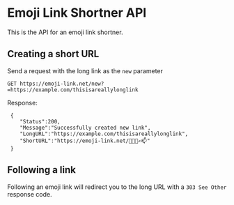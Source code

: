 # Emoji Link Shortner API

This is the API for an emoji link shortner.

## Creating a short URL

Send a request with the long link as the `new` parameter

```
GET https://emoji-link.net/new?=https://example.com/thisisareallylonglink
```

Response:

```
 {
    "Status":200,
    "Message":"Successfully created new link",
    "LongURL":"https://example.com/thisisareallylonglink",
    "ShortURL":"https://emoji-link.net/🚿🚙😄✍️📫"
 }
```

## Following a link

Following an emoji link will redirect you to the long URL with a `303 See Other` response code.

